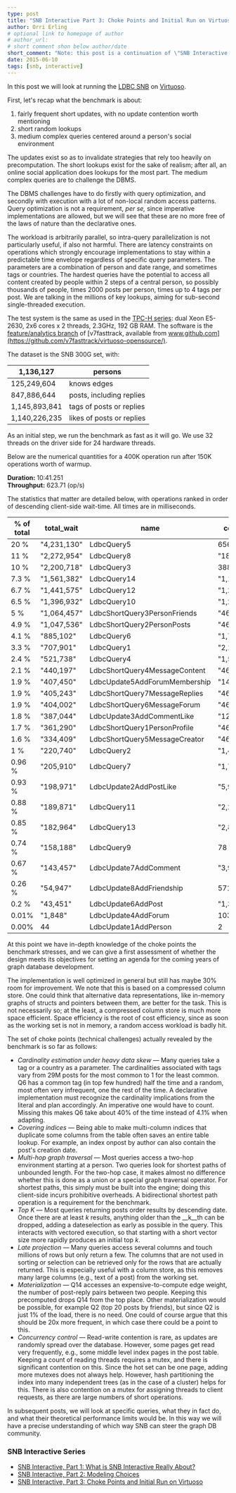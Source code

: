 ```yaml
---
type: post
title: "SNB Interactive Part 3: Choke Points and Initial Run on Virtuoso"
author: Orri Erling
# optional link to homepage of author
# author_url: 
# short comment shon below author/date
short_comment: "Note: this post is a continuation of \"SNB Interactive, Part 2: Modeling Choices\" post by Orri Erling."
date: 2015-06-10
tags: [snb, interactive]
---
```


In this post we will look at running the [LDBC SNB](/developer/snb) on [Virtuoso](https://virtuoso.openlinksw.com/).

First, let's recap what the benchmark is about:

1. fairly frequent short updates, with no update contention worth
mentioning
1. short random lookups
1. medium complex queries centered around a person's social environment

The updates exist so as to invalidate strategies that rely too heavily
on precomputation. The short lookups exist for the sake of realism;
after all, an online social application does lookups for the most part.
The medium complex queries are to challenge the DBMS.

The DBMS challenges have to do firstly with query optimization, and
secondly with execution with a lot of non-local random access patterns.
Query optimization is not a requirement, _per se,_ since imperative
implementations are allowed, but we will see that these are no more free
of the laws of nature than the declarative ones.

The workload is arbitrarily parallel, so intra-query parallelization is
not particularly useful, if also not harmful. There are latency
constraints on operations which strongly encourage implementations to
stay within a predictable time envelope regardless of specific query
parameters. The parameters are a combination of person and date range,
and sometimes tags or countries. The hardest queries have the potential
to access all content created by people within 2 steps of a central
person, so possibly thousands of people, times 2000 posts per person,
times up to 4 tags per post. We are talking in the millions of key
lookups, aiming for sub-second single-threaded execution.

The test system is the same as used in
the [TPC-H series](http://www.openlinksw.com/weblog/oerling/?id=1739):
dual Xeon E5-2630, 2x6 cores x 2 threads, 2.3GHz, 192 GB RAM. The
software is the [feature/analytics branch](https://github.com/v7fasttrack/virtuoso-opensource/tree/feature/analytics) of [v7fasttrack, available from www.github.com](https://github.com/v7fasttrack/virtuoso-opensource/).

The dataset is the SNB 300G set, with:

| 1,136,127     | persons                     | 
|-----------------|-----------------------------| 
| 125,249,604   | knows edges                 | 
| 847,886,644   | posts, including replies | 
| 1,145,893,841 | tags of posts or replies    | 
| 1,140,226,235 | likes of posts or replies   | 

As an initial step, we run the benchmark as fast as it will go. We use
32 threads on the driver side for 24 hardware threads.

Below are the numerical quantities for a 400K operation run after 150K
operations worth of warmup.

**Duration:** 10:41.251 \
**Throughput:** 623.71 (op/s)

The statistics that matter are detailed below, with operations ranked in
order of descending client-side wait-time. All times are in
milliseconds.

| % of total | total_wait  | name                          | count    | mean       | min     | max      | 
|------------|-------------|-------------------------------|----------|------------|---------|----------| 
| 20 %       | "4,231,130" | LdbcQuery5                    | 656      | "6,449.89" | 245     | "10,311" | 
| 11 %       | "2,272,954" | LdbcQuery8                    | "18,354" | 123.84     | 14      | "2,240"  | 
| 10 %       | "2,200,718" | LdbcQuery3                    | 388      | "5,671.95" | 468     | "17,368" | 
| 7.3 %      | "1,561,382" | LdbcQuery14                   | "1,124"  | "1,389.13" | 4       | "5,724"  | 
| 6.7 %      | "1,441,575" | LdbcQuery12                   | "1,252"  | "1,151.42" | 15      | "3,273"  | 
| 6.5 %      | "1,396,932" | LdbcQuery10                   | "1,252"  | "1,115.76" | 13      | "4,743"  | 
| 5 %        | "1,064,457" | LdbcShortQuery3PersonFriends  | "46,285" | 22.9979    | 0       | "2,287"  | 
| 4.9 %      | "1,047,536" | LdbcShortQuery2PersonPosts    | "46,285" | 22.6323    | 0       | "2,156"  | 
| 4.1 %      | "885,102"   | LdbcQuery6                    | "1,721"  | 514.295    | 8       | "5,227"  | 
| 3.3 %      | "707,901"   | LdbcQuery1                    | "2,117"  | 334.389    | 28      | "3,467"  | 
| 2.4 %      | "521,738"   | LdbcQuery4                    | "1,530"  | 341.005    | 49      | "2,774"  | 
| 2.1 %      | "440,197"   | LdbcShortQuery4MessageContent | "46,302" | 9.50708    | 0       | "2,015"  | 
| 1.9 %      | "407,450"   | LdbcUpdate5AddForumMembership | "14,338" | 28.4175    | 0       | "2,008"  | 
| 1.9 %      | "405,243"   | LdbcShortQuery7MessageReplies | "46,302" | 8.75217    | 0       | "2,112"  | 
| 1.9 %      | "404,002"   | LdbcShortQuery6MessageForum   | "46,302" | 8.72537    | 0       | "1,968"  | 
| 1.8 %      | "387,044"   | LdbcUpdate3AddCommentLike     | "12,659" | 30.5746    | 0       | "2,060"  | 
| 1.7 %      | "361,290"   | LdbcShortQuery1PersonProfile  | "46,285" | 7.80577    | 0       | "2,015"  | 
| 1.6 %      | "334,409"   | LdbcShortQuery5MessageCreator | "46,302" | 7.22234    | 0       | "2,055"  | 
| 1 %        | "220,740"   | LdbcQuery2                    | "1,488"  | 148.347    | 2       | "2,504"  | 
| 0.96 %     | "205,910"   | LdbcQuery7                    | "1,721"  | 119.646    | 11      | "2,295"  | 
| 0.93 %     | "198,971"   | LdbcUpdate2AddPostLike        | "5,974"  | 33.3062    | 0       | "1,987"  | 
| 0.88 %     | "189,871"   | LdbcQuery11                   | "2,294"  | 82.7685    | 4       | "2,219"  | 
| 0.85 %     | "182,964"   | LdbcQuery13                   | "2,898"  | 63.1346    | 1       | "2,201"  | 
| 0.74 %     | "158,188"   | LdbcQuery9                    | 78       | "2,028.05" | "1,108" | "4,183"  | 
| 0.67 %     | "143,457"   | LdbcUpdate7AddComment         | "3,986"  | 35.9902    | 1       | "1,912"  | 
| 0.26 %     | "54,947"    | LdbcUpdate8AddFriendship      | 571      | 96.2294    | 1       | 988      | 
| 0.2 %      | "43,451"    | LdbcUpdate6AddPost            | "1,386"  | 31.3499    | 1       | "2,060"  | 
| 0.01%      | "1,848"     | LdbcUpdate4AddForum           | 103      | 17.9417    | 1       | 65       | 
| 0.00%      | 44          | LdbcUpdate1AddPerson          | 2        | 22         | 10      | 34       | 

At this point we have in-depth knowledge of the choke points the
benchmark stresses, and we can give a first assessment of whether the
design meets its objectives for setting an agenda for the coming years
of graph database development.

The implementation is well optimized in general but still has maybe 30%
room for improvement. We note that this is based on a compressed column
store. One could think that alternative data representations, like
in-memory graphs of structs and pointers between them, are better for
the task. This is not necessarily so; at the least, a compressed column
store is much more space efficient. Space efficiency is the root of cost
efficiency, since as soon as the working set is not in memory, a random
access workload is badly hit.

The set of choke points (technical challenges) actually revealed by the
benchmark is so far as follows:

* *Cardinality estimation under heavy data skew —* Many queries take
a tag or a country as a parameter. The cardinalities associated
with tags vary from 29M posts for the most common to 1 for the least
common. Q6 has a common tag (in top few hundred) half the time and a
random, most often very infrequent, one the rest of the time. A
declarative implementation must recognize the cardinality implications
from the literal and plan accordingly. An imperative one would have to
count. Missing this makes Q6 take about 40% of the time instead of 4.1%
when adapting.
* *Covering indices —* Being able to make multi-column indices that
duplicate some columns from the table often saves an entire table
lookup. For example, an index onpost by author can also contain
the post's creation date.
* *Multi-hop graph traversal —* Most queries access a two-hop
environment starting at a person. Two queries look for shortest paths of
unbounded length. For the two-hop case, it makes almost no difference
whether this is done as a union or a special graph traversal operator.
For shortest paths, this simply must be built into the engine; doing
this client-side incurs prohibitive overheads. A bidirectional shortest
path operation is a requirement for the benchmark.
* *Top _K_ —* Most queries returning posts order results by
descending date. Once there are at least _k_ results, anything older
than the __k__th can be dropped, adding a dateselection as early as
possible in the query. This interacts with vectored execution, so that
starting with a short vector size more rapidly produces an initial
top _k_.
* *Late projection —* Many queries access several columns and touch
millions of rows but only return a few. The columns that are not used in
sorting or selection can be retrieved only for the rows that are
actually returned. This is especially useful with a column store, as
this removes many large columns (e.g., text of a post) from the working
set.
* *Materialization —* Q14 accesses an expensive-to-compute edge weight,
the number of post-reply pairs between two people. Keeping this
precomputed drops Q14 from the top place. Other materialization would be
possible, for example Q2 (top 20 posts by friends), but since Q2 is just
1% of the load, there is no need. One could of course argue that this
should be 20x more frequent, in which case there could be a point to
this.
* *Concurrency control —* Read-write contention is rare, as updates are
randomly spread over the database. However, some pages get read very
frequently, e.g., some middle level index pages in the post table.
Keeping a count of reading threads requires a mutex, and there is
significant contention on this. Since the hot set can be one page,
adding more mutexes does not always help. However, hash partitioning the
index into many independent trees (as in the case of a cluster) helps
for this. There is also contention on a mutex for assigning threads to
client requests, as there are large numbers of short operations.

In subsequent posts, we will look at specific queries, what they in fact
do, and what their theoretical performance limits would be. In this way
we will have a precise understanding of which way SNB can steer the
graph DB community.

### SNB Interactive Series

* [SNB Interactive, Part 1: What is SNB Interactive Really About?](../snb-interactive-part-1-what-is-snb-interactive-really-about)
* [SNB Interactive, Part 2: Modeling Choices](../snb-interactive-part-2-modeling-choices)
* [SNB Interactive, Part 3: Choke Points and Initial Run on Virtuoso](../snb-interactive-part-3-choke-points-and-initial-run-on-virtuoso/)
